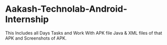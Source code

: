 # Aakash-Technolab-Android-Internship
This Includes all Days Tasks and Work With APK file Java & XML files of that APK and Screenshots of APK.
